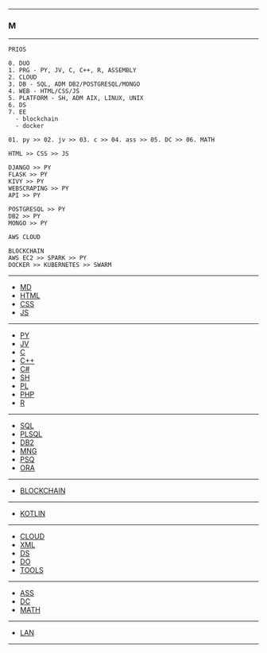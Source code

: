 
---

### M

---

```
PRIOS

0. DUO
1. PRG - PY, JV, C, C++, R, ASSEMBLY
2. CLOUD
3. DB - SQL, ADM DB2/POSTGRESQL/MONGO
4. WEB - HTML/CSS/JS
5. PLATFORM - SH, ADM AIX, LINUX, UNIX
6. DS
7. EE
  - blockchain
  - docker
```

```
01. py >> 02. jv >> 03. c >> 04. ass >> 05. DC >> 06. MATH  
```

```
HTML >> CSS >> JS

DJANGO >> PY
FLASK >> PY
KIVY >> PY
WEBSCRAPING >> PY
API >> PY

POSTGRESQL >> PY
DB2 >> PY
MONGO >> PY

AWS CLOUD

BLOCKCHAIN
AWS EC2 >> SPARK >> PY
DOCKER >> KUBERNETES >> SWARM
```

---

* [MD](https://github.com/ttltrk/TTT/tree/master/MD/MD.md)
* [HTML](https://github.com/ttltrk/TTT/tree/master/HTML/HTML_NAV.md)
* [CSS](https://github.com/ttltrk/TTT/tree/master/CSS/CSS.md)
* [JS](https://github.com/ttltrk/TTT/tree/master/JS/JS.md)

---

* [PY](https://github.com/ttltrk/TTT/tree/master/PY/PY.md)
* [JV](https://github.com/ttltrk/TTT/tree/master/JV/JV.md)
* [C](https://github.com/ttltrk/TTT/tree/master/C/C.md)
* [C++](https://github.com/ttltrk/TTT/tree/master/C++/C++.md)
* [C#](https://github.com/ttltrk/TTT/tree/master/C#/C#.md)
* [SH](https://github.com/ttltrk/TTT/tree/master/SH/SH.md)
* [PL](https://github.com/ttltrk/TTT/tree/master/PL/PL.md)
* [PHP](https://github.com/ttltrk/TTT/tree/master/PHP/PHP.md)
* [R](https://github.com/ttltrk/TTT/tree/master/R/R.md)

---

* [SQL](https://github.com/ttltrk/TTT/tree/master/SQL/SQL.md)
* [PLSQL](https://github.com/ttltrk/TTT/tree/master/PLSQL/PSQL.md)
* [DB2](https://github.com/ttltrk/TTT/tree/master/DB2/DB2.md)
* [MNG](https://github.com/ttltrk/TTT/tree/master/MNG/MNG.md)
* [PSQ](https://github.com/ttltrk/TTT/tree/master/PSQ/PSQ.md)
* [ORA](https://github.com/ttltrk/TTT/tree/master/ORA/ORA.md)

---

* [BLOCKCHAIN](https://github.com/ttltrk/TTT/tree/master/BLK/BLK.md)

---

* [KOTLIN](https://github.com/ttltrk/TTT/tree/master/KOT/KOTLIN.md)

---

* [CLOUD](https://github.com/ttltrk/TTT/tree/master/CLOUD/CLOUD.md)
* [XML](https://github.com/ttltrk/TTT/tree/master/XML/XML.md)
* [DS](https://github.com/ttltrk/TTT/tree/master/DS/DS.md)
* [DO](https://github.com/ttltrk/TTT/tree/master/DO/DO.md)
* [TOOLS](https://github.com/ttltrk/TTT/tree/master/TOOLS/TOOLS.md)

---

* [ASS](https://github.com/ttltrk/TTT/tree/master/ASS/ASS.md)
* [DC](https://github.com/ttltrk/TTT/tree/master/DC/DC.md)
* [MATH](https://github.com/ttltrk/TTT/tree/master/MATH/MATH.md)

---

* [LAN](https://github.com/ttltrk/TTT/tree/master/LAN/LAN.md)

---
